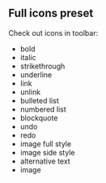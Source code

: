 ## Full icons preset

Check out icons in toolbar:

* bold
* italic
* strikethrough
* underline
* link
* unlink
* bulleted list
* numbered list
* blockquote
* undo
* redo
* image full style
* image side style
* alternative text
* image
